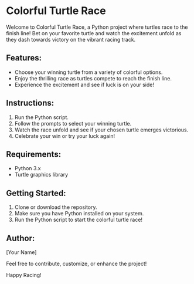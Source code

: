 # Colorful Turtle Race

Welcome to Colorful Turtle Race, a Python project where turtles race to the finish line! Bet on your favorite turtle and watch the excitement unfold as they dash towards victory on the vibrant racing track.

## Features:
- Choose your winning turtle from a variety of colorful options.
- Enjoy the thrilling race as turtles compete to reach the finish line.
- Experience the excitement and see if luck is on your side!

## Instructions:
1. Run the Python script.
2. Follow the prompts to select your winning turtle.
3. Watch the race unfold and see if your chosen turtle emerges victorious.
4. Celebrate your win or try your luck again!

## Requirements:
- Python 3.x
- Turtle graphics library

## Getting Started:
1. Clone or download the repository.
2. Make sure you have Python installed on your system.
3. Run the Python script to start the colorful turtle race!

## Author:
[Your Name]

Feel free to contribute, customize, or enhance the project!

Happy Racing!
